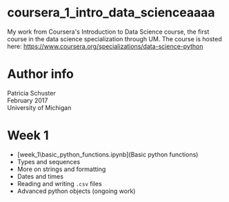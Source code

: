 # coursera_1_intro_data_scienceaaaa
My work from Coursera's Introduction to Data Science course, the first course in the data science specialization through UM. The course is hosted here: <https://www.coursera.org/specializations/data-science-python>

# Author info  
Patricia Schuster  
February 2017  
University of Michigan

# Week 1

* [week_1\basic_python_functions.ipynb](Basic python functions)
* Types and sequences
* More on strings and formatting
* Dates and times
* Reading and writing `.csv` files
* Advanced python objects (ongoing work)
